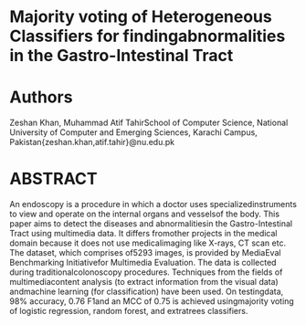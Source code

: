 # Majority voting of Heterogeneous Classifiers for findingabnormalities in the Gastro-Intestinal Tract
# Authors
Zeshan Khan, Muhammad Atif TahirSchool of Computer Science, National University of Computer and Emerging Sciences, Karachi Campus, Pakistan{zeshan.khan,atif.tahir}@nu.edu.pk
# ABSTRACT
An endoscopy is a procedure in which a doctor uses specializedinstruments to view and operate on the internal organs and vesselsof the body. This paper aims to detect the diseases and abnormalitiesin the Gastro-Intestinal Tract using multimedia data. It differs fromother projects in the medical domain because it does not use medicalimaging like X-rays, CT scan etc. The dataset, which comprises of5293 images, is provided by MediaEval Benchmarking Initiativefor Multimedia Evaluation. The data is collected during traditionalcolonoscopy procedures. Techniques from the fields of multimediacontent analysis (to extract information from the visual data) andmachine learning (for classification) have been used. On testingdata, 98% accuracy, 0.76 F1and an MCC of 0.75 is achieved usingmajority voting of logistic regression, random forest, and extratrees classifiers.
